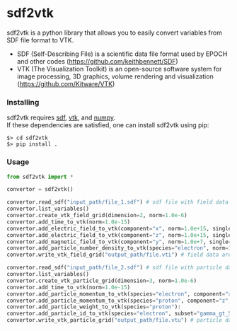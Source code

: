 # sdf2vtk

sdf2vtk is a python library that allows you to easily convert variables from SDF file format to VTK.

- SDF (Self-Describing File) is a scientific data file format used by EPOCH and other codes (https://github.com/keithbennett/SDF)
- VTK (The Visualization Toolkit) is an open-source software system for image processing, 3D graphics, volume rendering and visualization (https://github.com/Kitware/VTK)

### Installing

sdf2vtk requires [sdf](https://github.com/keithbennett/SDF_utilities), [vtk](https://github.com/Kitware/VTK), and [numpy](https://github.com/numpy/numpy).</br>
If these dependencies are satisfied, one can install sdf2vtk using pip:
```
$> cd sdf2vtk
$> pip install .
```
### Usage

```python
from sdf2vtk import *

convertor = sdf2vtk()

convertor.read_sdf("input_path/file_1.sdf") # sdf file with field data
convertor.list_variables()
convertor.create_vtk_field_grid(dimension=2, norm=1.0e-6)
convertor.add_time_to_vtk(norm=1.0e-15)
convertor.add_electric_field_to_vtk(component="x", norm=1.0e+15, single=True)
convertor.add_electric_field_to_vtk(component="z", norm=1.0e+15, single=True)
convertor.add_magnetic_field_to_vtk(component="y", norm=1.0e+7, single=True)
convertor.add_particle_number_density_to_vtk(species="electron", norm=1.0e+27, single=False)
convertor.write_vtk_field_grid("output_path/file.vti") # field data are converted to uniform grids (.vti format)

convertor.read_sdf("input_path/file_2.sdf") # sdf file with particle data
convertor.list_variables()
convertor.create_vtk_particle_grid(dimension=3, norm=1.0e-6)
convertor.add_time_to_vtk(norm=1.0e-15)
convertor.add_particle_momentum_to_vtk(species="electron", component="x", subset="gamma_gt_10", norm=1.0e-20, single=True)
convertor.add_particle_momentum_to_vtk(species="proton", component="z", norm=1.0e-20, single=True)
convertor.add_particle_weight_to_vtk(species="proton"):
convertor.add_particle_id_to_vtk(species="electron", subset="gamma_gt_5", single=False):
convertor.write_vtk_particle_grid("output_path/file.vtu") # particle data are converted to unstructured grids (.vtu format)
```

